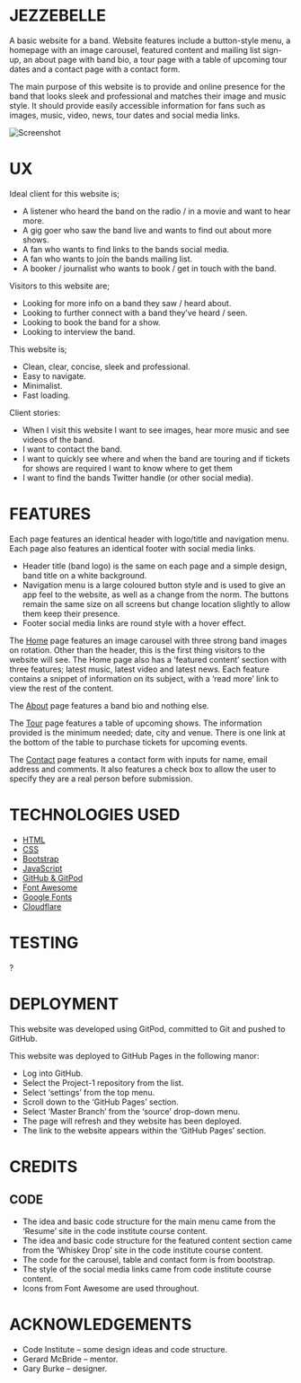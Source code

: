<h1>JEZZEBELLE</h1>
A basic website for a band. Website features include a button-style menu, a homepage with an image carousel, featured content and mailing list sign-up, an about page with band bio, a tour page with a table of upcoming tour dates and a contact page with a contact form.

The main purpose of this website is to provide and online presence for the band that looks sleek and professional and matches their image and music style. It should provide easily accessible information for fans such as images, music, video, news, tour dates and social media links.

![Screenshot](https://ee6412e0-99d3-4e71-866d-aa3000f3bf3b.ws-eu01.gitpod.io/files/download/?id=45d1dfce-a69f-45ac-9a87-b164bbda69d9)
<h1>UX</h1>
 Ideal client for this website is;

* A listener who heard the band on the radio / in a movie and want to hear more.
* A gig goer who saw the band live and wants to find out about more shows.
* A fan who wants to find links to the bands social media.
* A fan who wants to join the bands mailing list.
* A booker / journalist who wants to book / get in touch with the band.

Visitors to this website are;

* Looking for more info on a band they saw / heard about.
* Looking to further connect with a band they’ve heard / seen.
* Looking to book the band for a show.
* Looking to interview the band.

This website is;

* Clean, clear, concise, sleek and professional.
* Easy to navigate.
* Minimalist.
* Fast loading.

Client stories:

* When I visit this website I want to see images, hear more music and see videos of the band.
* I want to contact the band.
* I want to quickly see where and when the band are touring and if tickets for shows are required I want to know where to get them
* I want to find the bands Twitter handle (or other social media).

<h1>FEATURES</h1>

Each page features an identical header with logo/title and navigation menu. Each page also features an identical footer with social media links.

* Header title (band logo) is the same on each page and a simple design, band title on a white background.
* Navigation menu is a large coloured button style and is used to give an app feel to the website, as well as a change from the norm. The buttons remain the same size on all screens but change location slightly to allow them keep their presence.
* Footer social media links are round style with a hover effect.

The [Home](https://garyburke888.github.io/project-1/) page features an image carousel with three strong band images on rotation. Other than the header, this is the first thing visitors to the website will see. The Home page also has a ‘featured content’ section with three features; latest music, latest video and latest news. Each feature contains a snippet of information on its subject, with a ‘read more’ link to view the rest of the content.

The [About](https://garyburke888.github.io/project-1/about.html) page features a band bio and nothing else.

The [Tour](https://garyburke888.github.io/project-1/tour.html) page features a table of upcoming shows. The information provided is the minimum needed; date, city and venue. There is one link at the bottom of the table to purchase tickets for upcoming events.

The [Contact](https://garyburke888.github.io/project-1/contact.html) page features a contact form with inputs for name, email address and comments. It also features a check box to allow the user to specify they are a real person before submission.

<h1>TECHNOLOGIES USED</h1>

* [HTML](http://www.w3schools.com)
* [CSS](http://www.w3schools.com)
* [Bootstrap](http://www.getbootstrap.com) 
* [JavaScript](http://www.javascript.com) 
* [GitHub & GitPod](http://www.github.com) 
* [Font Awesome](http://www.fontawesome.com) 
* [Google Fonts](http://fonts.google.com) 
* [Cloudflare](http://www.cloudflare.com)

<h1>TESTING</h1>

?

<h1>DEPLOYMENT</h1>

This website was developed using GitPod, committed to Git and pushed to GitHub.

This website was deployed to GitHub Pages in the following manor:

* Log into GitHub.
* Select the Project-1 repository from the list.
* Select ‘settings’ from the top menu.
* Scroll down to the ‘GitHub Pages’ section.
* Select ‘Master Branch’ from the ‘source’ drop-down menu.
* The page will refresh and they website has been deployed.
* The link to the website appears within the ‘GitHub Pages’ section.

<h1>CREDITS</h1>

<h2>CODE</h2>

* The idea and basic code structure for the main menu came from the ‘Resume’ site in the code institute course content.
* The idea and basic code structure for the featured content section came from the ‘Whiskey Drop’ site in the code institute course content.
* The code for the carousel, table and contact form is from bootstrap.
* The style of the social media links came from code institute course content.
* Icons from Font Awesome are used throughout.

<h1>ACKNOWLEDGEMENTS</h1>
 
* Code Institute – some design ideas and code structure.
* Gerard McBride – mentor.
* Gary Burke – designer.